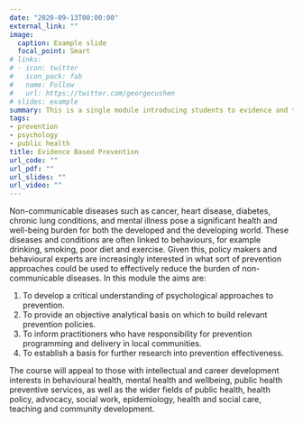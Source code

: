 ```yaml
---
date: "2020-09-13T00:00:00"
external_link: ""
image:
  caption: Example slide
  focal_point: Smart
# links:
# - icon: twitter
#   icon_pack: fab
#   name: Follow
#   url: https://twitter.com/georgecushen
# slides: example
summary: This is a single module introducing students to evidence and theory for psycho-social approaches to prevention. 
tags:
- prevention
- psychology
- public health
title: Evidence Based Prevention
url_code: ""
url_pdf: ""
url_slides: ""
url_video: ""
---
```

Non-communicable diseases such as cancer, heart disease, diabetes, chronic lung conditions, and mental illness pose a significant health and well-being burden for both the developed and the developing world. These diseases and conditions are often linked to behaviours, for example drinking, smoking, poor diet and exercise. Given this, policy makers and behavioural experts are increasingly interested in what sort of prevention approaches could be used to effectively reduce the burden of non-communicable diseases. In this module the aims are:

1. To develop a critical understanding of psychological approaches to prevention.<br>
2. To provide an objective analytical basis on which to build relevant prevention policies.<br>
3. To inform practitioners who have responsibility for prevention programming and delivery in local communities.<br>
4. To establish a basis for further research into prevention effectiveness.

The course will appeal to those with intellectual and career development interests in behavioural health, mental health and wellbeing, public health preventive services, as well as the wider fields of public health, health policy, advocacy, social work, epidemiology, health and social care, teaching and community development.





